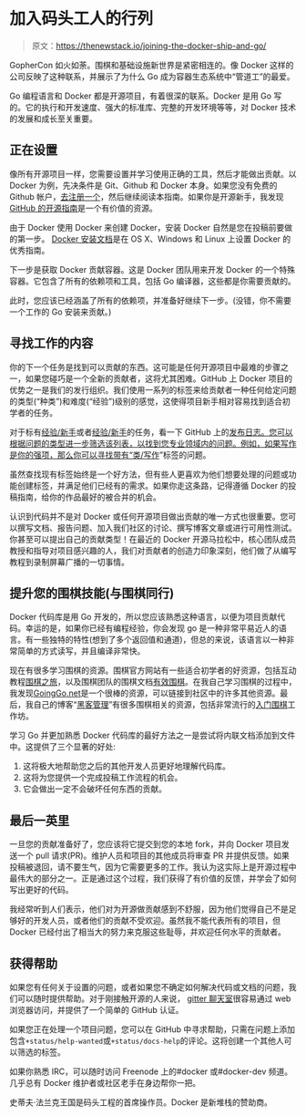 # 加入码头工人的行列

> 原文：<https://thenewstack.io/joining-the-docker-ship-and-go/>

GopherCon 如火如荼。围棋和基础设施新世界是紧密相连的。像 Docker 这样的公司反映了这种联系，并展示了为什么 Go 成为容器生态系统中“管道工”的最爱。

Go 编程语言和 Docker 都是开源项目，有着很深的联系。Docker 是用 Go 写的。它的执行和开发速度、强大的标准库、完整的开发环境等等，对 Docker 技术的发展和成长至关重要。

## 正在设置

像所有开源项目一样，您需要设置并学习使用正确的工具，然后才能做出贡献。以 Docker 为例，先决条件是 Git、Github 和 Docker 本身。如果您没有免费的 Github 帐户，[去注册一个](https://github.com/join)，然后继续阅读本指南。如果你是开源新手，我发现 [GitHub 的开源指南](https://guides.github.com/activities/contributing-to-open-source/index.html)是一个有价值的资源。

由于 Docker 使用 Docker 来创建 Docker，安装 Docker 自然是您在投稿前要做的第一步。 [Docker 安装文档](http://docs.docker.com/installation/)是在 OS X、Windows 和 Linux 上设置 Docker 的优秀指南。

下一步是获取 Docker 贡献容器。这是 Docker 团队用来开发 Docker 的一个特殊容器。它包含了所有的依赖项和工具，包括 Go 编译器，这些都是你需要贡献的。

此时，您应该已经涵盖了所有的依赖项，并准备好继续下一步。(没错，你不需要一个工作的 Go 安装来贡献。)

## 寻找工作的内容

你的下一个任务是找到可以贡献的东西。这可能是任何开源项目中最难的步骤之一，如果您碰巧是一个全新的贡献者，这将尤其困难。GitHub 上 Docker 项目的优势之一是我们的发行组织。我们使用一系列的标签来给贡献者一种任何给定问题的类型(“种类”)和难度(“经验”)级别的感觉，这使得项目新手相对容易找到适合初学者的任务。

对于标有[经验/新手](https://github.com/docker/docker/labels/exp%2Fbeginner)或者[经验/新手](https://github.com/docker/docker/labels/exp%2Fnovice)的任务，看一下 GitHub 上的[发布日志。您可以根据问题的类型进一步筛选该列表，以找到您专业领域内的问题。例如，如果写作是你的强项，那么你可以寻找带有“](https://github.com/docker/docker/issues)[类/写作](https://github.com/docker/docker/labels/kind%2Fwriting)”标签的问题。

虽然查找现有标签始终是一个好方法，但有些人更喜欢为他们想要处理的问题或功能创建标签，并满足他们已经有的需求。如果你走这条路，记得遵循 Docker 的投稿指南，给你的作品最好的被合并的机会。

认识到代码并不是对 Docker 或任何开源项目做出贡献的唯一方式也很重要。您可以撰写文档、报告问题、加入我们社区的讨论、撰写博客文章或进行可用性测试。你甚至可以提出自己的贡献类型！在最近的 Docker 开源马拉松中，核心团队成员教授和指导对项目感兴趣的人，我们对贡献者的创造力印象深刻，他们做了从编写教程到录制屏幕广播的一切事情。

## **提升您的围棋技能(与围棋同行)**

Docker 代码库是用 Go 开发的，所以您应该熟悉这种语言，以便为项目贡献代码。幸运的是，如果你已经有编程经验，你会发现 go 是一种非常平易近人的语言。有一些独特的特性(想到了多个返回值和通道)，但总的来说，该语言以一种非常简单的方式读写，并且编译非常快。

现在有很多学习围棋的资源。围棋官方网站有一些适合初学者的好资源，包括互动教程[围棋之旅](https://tour.golang.org/welcome/1)，以及围棋团队的围棋文档[有效围棋](https://golang.org/doc/effective_go.html)。在我自己学习围棋的过程中，我发现[GoingGo.net](http://www.goinggo.net/)是一个很棒的资源，可以链接到社区中的许多其他资源。最后，我自己的博客“[黑客管理](http://spf13.com/)”有很多围棋相关的资源，包括非常流行的[入门围棋](http://spf13.com/presentation/first-go-app/)工作坊。

学习 Go 并更加熟悉 Docker 代码库的最好方法之一是尝试将内联文档添加到文件中。这提供了三个显著的好处:

1.  这将极大地帮助您之后的其他开发人员更好地理解代码库。
2.  这将为您提供一个完成投稿工作流程的机会。
3.  它会做出一定不会破坏任何东西的贡献。

## 最后一英里

一旦您的贡献准备好了，您应该将它提交到您的本地 fork，并向 Docker 项目发送一个 pull 请求(PR)。维护人员和项目的其他成员将审查 PR 并提供反馈。如果投稿被退回，请不要生气，因为它需要更多的工作。我认为这实际上是开源过程中最伟大的部分之一。正是通过这个过程，我们获得了有价值的反馈，并学会了如何写出更好的代码。

我经常听到人们表示，他们对为开源做贡献感到不舒服，因为他们觉得自己不是足够好的开发人员，或者他们的贡献不受欢迎。虽然我不能代表所有的项目，但 Docker 已经付出了相当大的努力来克服这些耻辱，并欢迎任何水平的贡献者。

## 获得帮助

如果您有任何关于设置的问题，或者如果您不确定如何解决代码或文档的问题，我们可以随时提供帮助。对于刚接触开源的人来说， [gitter 聊天室](https://gitter.im/docker/docker)很容易通过 web 浏览器访问，并提供了一个简单的 GitHub 认证。

如果您正在处理一个项目问题，您可以在 GitHub 中寻求帮助，只需在问题上添加包含`+status/help-wanted`或`+status/docs-help`的评论。这将创建一个其他人可以筛选的标签。

如果你熟悉 IRC，可以随时访问 Freenode 上的#docker 或#docker-dev 频道。几乎总有 Docker 维护者或社区老手在身边帮你一把。

史蒂夫·法兰克王国是码头工程的首席操作员。Docker 是新堆栈的赞助商。

<svg xmlns:xlink="http://www.w3.org/1999/xlink" viewBox="0 0 68 31" version="1.1"><title>Group</title> <desc>Created with Sketch.</desc></svg>